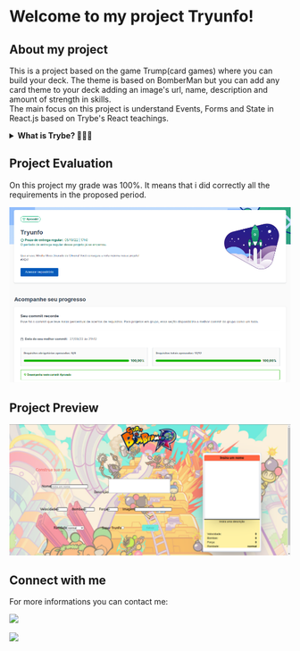 <h1> Welcome to my project Tryunfo! </h1>

<h2> About my project </h2>

<p> This is a project based on the game Trump(card games) where you can build your deck. The theme is based on BomberMan but you can add any card theme to your deck adding an image's url, name,  description and amount of strength in skills.
<br />
The main focus on this project is understand Events, Forms and State in React.js based on Trybe's React teachings. </p>


<details>
  <summary><strong>What is Trybe? 🤷🏽‍♀️</strong></summary><br />

  Trybe is a web development school that is genuinely committed to the professional success of those who study with them. With the Shared Success Model (MSC) offered by Trybe Fintech, a financial institution authorized to operate by the Central Bank of Brazil, students have the option of paying only when they are already working.
</details>


<h2> Project Evaluation </h2> 

<p> On this project my grade was 100%. It means that i did correctly all the requirements in the proposed period. </p>

![Project evaluation with 100%](./images/evaluation.png)

<h2> Project Preview </h2> 

![Project Preview with Bombermans' theme](./images/preview.png)

<h2>Connect with me </h2>

<p> For more informations you can contact me: </p>

<a href="https://www.linkedin.com/in/mirelladourado/" target="_blank"><img src="https://img.shields.io/badge/-LinkedIn-%230077B5?style=for-the-badge&logo=linkedin&logoColor=white" target="_blank"></a>

<a href = "mailto:mirellaalvesdourado@gmail.com">
<img src="https://img.shields.io/badge/-Gmail-%23333?style=for-the-badge&logo=gmail&logoColor=white" target="_blank">
</a>
